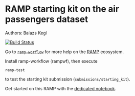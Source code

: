 # RAMP starting kit on the air passengers dataset

Authors: Balazs Kegl

[![Build Status](https://travis-ci.org/ramp-kits/air_passengers.svg?branch=master)](https://travis-ci.org/ramp-kits/air_passengers)

Go to [`ramp-worflow`](https://github.com/paris-saclay-cds/ramp-workflow) for more help on the [RAMP](http:www.ramp.studio) ecosystem.

Install ramp-workflow (rampwf), then execute

```
ramp-test
```

to test the starting kit submission (`submissions/starting_kit`).

Get started on this RAMP with the [dedicated notebook](air_passengers_starting_kit.ipynb).
